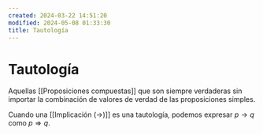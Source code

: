 ```yaml
---
created: 2024-03-22 14:51:20
modified: 2024-05-08 01:33:30
title: Tautología
---
```


# Tautología

Aquellas [[Proposiciones compuestas]] que son siempre verdaderas sin importar la combinación de valores de verdad de las proposiciones simples.

Cuando una [[Implicación (→)]] es una tautología, podemos expresar $p \rightarrow q$ como $p \Rightarrow q$.
